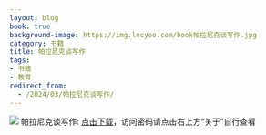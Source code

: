 ```yaml
---
layout: blog
book: true
background-image: https://img.locyoo.com/book帕拉尼克谈写作.jpg
category: 书籍
title: 帕拉尼克谈写作
tags:
- 书籍
- 教育
redirect_from:
  - /2024/03/帕拉尼克谈写作/
---
```

![](https://img.locyoo.com/book帕拉尼克谈写作.jpg)
帕拉尼克谈写作: <a name = "ref1" href="https://url18.ctfile.com/f/50983618-1375544161-fd3f58?p=3619">点击下载</a>，访问密码请点击右上方“关于”自行查看